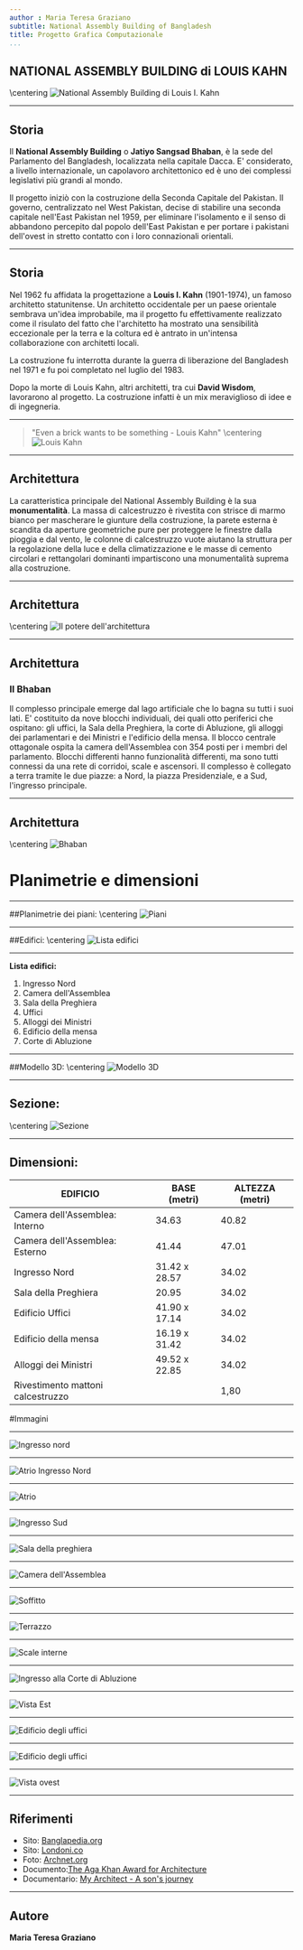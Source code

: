 ```yaml
---
author : Maria Teresa Graziano
subtitle: National Assembly Building of Bangladesh
title: Progetto Grafica Computazionale
...
```



## NATIONAL ASSEMBLY BUILDING di LOUIS KAHN

\centering ![National Assembly Building di Louis I. Kahn](http://static.panoramio.com/photos/large/12201477.jpg)

***

## Storia

Il **National Assembly Building** o **Jatiyo Sangsad Bhaban**, è la sede del Parlamento del Bangladesh, localizzata nella capitale Dacca. E' considerato, a livello internazionale, un capolavoro architettonico ed è uno dei complessi legislativi più grandi al mondo.

Il progetto iniziò con la costruzione della Seconda Capitale del Pakistan. Il governo, centralizzato nel West Pakistan, decise di stabilire una seconda capitale nell'East Pakistan nel 1959, per eliminare l'isolamento e il senso di abbandono percepito dal popolo dell'East Pakistan e per portare i pakistani dell'ovest in stretto contatto con i loro connazionali orientali.

***
## Storia

Nel 1962 fu affidata la progettazione a **Louis I. Kahn** (1901-1974), un famoso architetto statunitense. 
Un architetto occidentale per un paese orientale sembrava un'idea improbabile, ma il progetto fu effettivamente realizzato come il risulato del fatto che l'architetto ha mostrato una sensibilità eccezionale per la terra e la coltura ed è antrato in un'intensa collaborazione con architetti locali.

La costruzione fu interrotta durante la guerra di liberazione del Bangladesh nel 1971 e fu poi completato nel luglio del 1983.

Dopo la morte di Louis Kahn, altri architetti, tra cui **David Wisdom**, lavorarono al progetto. La costruzione infatti è un mix meraviglioso di idee e di ingegneria.

***

> "Even a brick wants to be something - Louis Kahn"
\centering ![Louis Kahn](http://www.newyorkerfilms.com/administrator/movie_images/My_Architect_6.jpg)

***

## Architettura

La caratteristica principale del National Assembly Building è la sua **monumentalità**.
La massa di calcestruzzo è rivestita con strisce di marmo bianco per mascherare le giunture della costruzione, la parete esterna è scandita da aperture geometriche pure per proteggere le finestre dalla pioggia e dal vento, le colonne di calcestruzzo vuote aiutano la struttura per la regolazione della luce e della climatizzazione e le masse di cemento circolari e rettangolari dominanti impartiscono una monumentalità suprema alla costruzione.

***

## Architettura

\centering ![Il potere dell'architettura](https://www.yatzer.com/sites/default/files/article_images/3182/Louis-Kahn-The-Power-of-Architecture-yatzer-8.jpg)

***
## Architettura
### Il Bhaban

Il complesso principale emerge dal lago artificiale che lo bagna su tutti i suoi lati. E' costituito da nove blocchi individuali, dei quali otto periferici che ospitano: gli uffici, la Sala della Preghiera, la corte di Abluzione, gli alloggi dei parlamentari e dei Ministri e l'edificio della mensa. Il blocco centrale ottagonale ospita la camera dell'Assemblea con 354 posti per i membri del parlamento. Blocchi differenti hanno funzionalità differenti, ma sono tutti connessi da una rete di corridoi, scale e ascensori. Il complesso è collegato a terra tramite le due piazze: a Nord, la piazza Presidenziale, e a Sud, l'ingresso principale. 

***
## Architettura

\centering ![Bhaban](https://twistedsifter.files.wordpress.com/2011/05/jatiyo-sangsad-bhaban-national-assembly-parliament-building-aerial-bangladesh.jpg)

# Planimetrie e dimensioni

***
##Planimetrie dei piani:
\centering ![Piani](https://raw.githubusercontent.com/marteresagh/ProgettoGrafica/master/FotoProgetto/planimetria_livelli.jpg)

***

##Edifici:
\centering ![Lista edifici](https://raw.githubusercontent.com/marteresagh/ProgettoGrafica/master/FotoProgetto/plannumeri.jpg)

***

**Lista edifici:**

1. Ingresso Nord
2. Camera dell'Assemblea
3. Sala della Preghiera
4. Uffici
5. Alloggi dei Ministri
6. Edificio della mensa
7. Corte di Abluzione

***

##Modello 3D:
\centering ![Modello 3D](http://www.designboom.com/wp-content/uploads/2013/02/kahnPOA_09.jpg)

***

## Sezione:
\centering ![Sezione](https://raw.githubusercontent.com/marteresagh/ProgettoGrafica/master/FotoProgetto/Assembly_Dacca_Sect_A.jpg)

***

## Dimensioni:

|EDIFICIO| BASE	(metri)	|ALTEZZA (metri)|
|-------|---------------|--------------|
|Camera dell'Assemblea:	Interno|34.63|40.82|
|Camera dell'Assemblea:	Esterno|41.44|47.01|
|Ingresso Nord|31.42 x 28.57|34.02|
|Sala della Preghiera|20.95|34.02|
|Edificio Uffici|41.90 x 17.14|34.02|
|Edificio della mensa|16.19 x 31.42|34.02|
|Alloggi dei Ministri|49.52 x 22.85|34.02|
|Rivestimento mattoni calcestruzzo||1,80|

#Immagini

***
 
![Ingresso nord](http://www.thedailystar.net/sites/default/files/styles/big_4/public/feature/images/sangsad-bhaban_0.jpg?itok=adUqOtas&c=d0b48742aac3607933403421fdd1b225)

***

![Atrio Ingresso Nord](http://img.photobucket.com/albums/v193/Bangladesh/parliament6.jpg)

***

![Atrio](http://larryspeck.com/wp-content/uploads/2011/12/2011-5705.jpg)

***

![Ingresso Sud](https://tedideas.files.wordpress.com/2013/11/dhaka-profile-064.jpg)

***

![Sala della preghiera](http://4.bp.blogspot.com/-AWhzDBkuzXo/UC1bPPxXTGI/AAAAAAAADWM/sosfdsUA5J0/s1600/P7281277.JPG)

***

![Camera dell'Assemblea](https://upload.wikimedia.org/wikipedia/commons/4/46/Sangshad_Assembly_Hall.jpg)


***

![Soffitto](http://www.epab.bme.hu/hallg/CADalk-AC/2011v/ARNJ81O6/National%20Assembly.jpg)

***

![Terrazzo](http://archnet.org/system/media_contents/contents/26150/original/IAA17549.jpg?1384701707)

***

![Scale interne](https://s-media-cache-ak0.pinimg.com/736x/ea/46/39/ea4639107c5fa33a4c95cbcf2643edfa.jpg)

***

![Ingresso alla Corte di Abluzione](https://ksamedia.osu.edu/sites/default/files/originals/07_0000512_0.jpeg)

***

![Vista Est](https://dhakadesigners.files.wordpress.com/2012/09/national_assembly_6.jpg)

***

![Edificio degli uffici](http://www.oroeditions.com/sites/all/files/oroweb_interior_kahn_03.jpg)

***

![Edificio degli uffici](http://www.akdn.org/architecture/img/75/40.jpg)

***

![Vista ovest](https://lh3.googleusercontent.com/-HMJsuyCGf9k/U6G2JMPq5yI/AAAAAAAAI1o/imhfn6FdZNQgnW0OBhmUf1n8CrgEIVejQCHM/s640/upper-view-640.jpg)


***

## Riferimenti

- Sito: [Banglapedia.org](http://en.banglapedia.org/index.php?title=Jatiya_Sangsad_Bhaban)
- Sito: [Londoni.co](http://www.londoni.co/index.php/who-s-who?id=325)
- Foto: [Archnet.org](http://archnet.org/sites/70)
- Documento:[The Aga Khan Award for Architecture](http://www.akdn.org/architecture/pdf/0075_Ban.pdf)
- Documentario: [My Architect - A son's journey](https://vimeo.com/9418890)

***

## Autore

**Maria Teresa Graziano**













 
